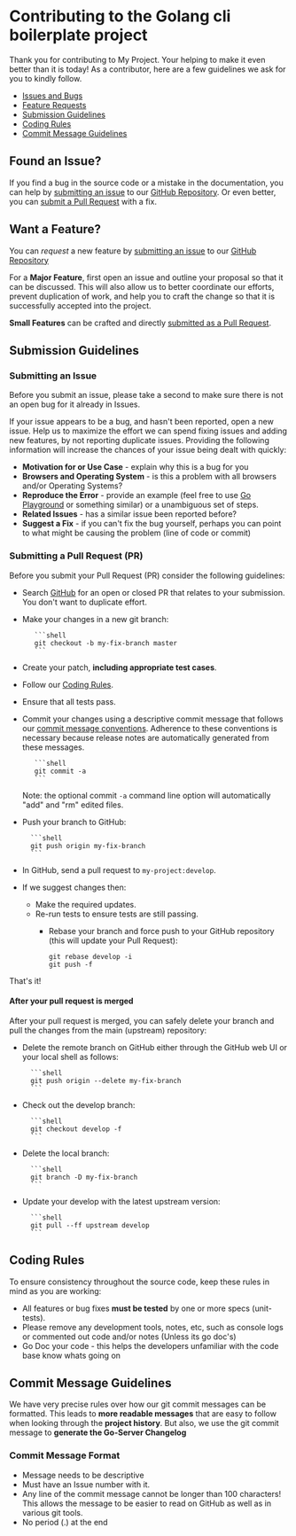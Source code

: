 # Contributing to the Golang cli boilerplate project

Thank you for contributing to My Project. Your helping to make it even better than it is today! As a contributor, here are a few guidelines we ask for you to kindly follow.

 - [Issues and Bugs](#issue)
 - [Feature Requests](#feature)
 - [Submission Guidelines](#submit)
 - [Coding Rules](#rules)
 - [Commit Message Guidelines](#commit)

## <a name="issue"></a> Found an Issue?
If you find a bug in the source code or a mistake in the documentation, you can help by [submitting an issue](#submit-issue) to our [GitHub Repository][github]. Or even better, you can [submit a Pull Request](#submit-pr) with a fix.

## <a name="feature"></a> Want a Feature?
You can *request* a new feature by [submitting an issue](#submit-issue) to our [GitHub Repository][github]

For a **Major Feature**, first open an issue and outline your proposal so that it can be discussed. This will also allow us to better coordinate our efforts, prevent duplication of work, and help you to craft the change so that it is successfully accepted into the project.

**Small Features** can be crafted and directly [submitted as a Pull Request](#sumit-pr).

## <a name="submit"></a> Submission Guidelines

### <a name="submit-issue"></a> Submitting an Issue
Before you submit an issue, please take a second to make sure there is not an open bug for it already in Issues.

If your issue appears to be a bug, and hasn't been reported, open a new issue. Help us to maximize the effort we can spend fixing issues and adding new features, by not reporting duplicate issues. Providing the following information will increase the chances of your issue being dealt with quickly:

* **Motivation for or Use Case** - explain why this is a bug for you
* **Browsers and Operating System** - is this a problem with all browsers and/or Operating Systems?
* **Reproduce the Error** - provide an example (feel free to use [Go Playground][goplayground] or something similar) or a unambiguous set of steps.
* **Related Issues** - has a similar issue been reported before?
* **Suggest a Fix** - if you can't fix the bug yourself, perhaps you can point to what might be causing the problem (line of code or commit)

### <a name="submit-pr"></a> Submitting a Pull Request (PR)
Before you submit your Pull Request (PR) consider the following guidelines:

* Search [GitHub](https://github.com/byronmansfield/project-name/pulls) for an open or closed PR that relates to your submission. You don't want to duplicate effort.
* Make your changes in a new git branch:

		 ```shell
		 git checkout -b my-fix-branch master
		 ```

* Create your patch, **including appropriate test cases**.
* Follow our [Coding Rules](#rules).
* Ensure that all tests pass.
* Commit your changes using a descriptive commit message that follows our [commit message conventions](#commit). Adherence to these conventions is necessary because release notes are automatically generated from these messages.

		 ```shell
		 git commit -a
		 ```
  Note: the optional commit `-a` command line option will automatically "add"
	and "rm" edited files.

* Push your branch to GitHub:

		```shell
		git push origin my-fix-branch
		```

* In GitHub, send a pull request to `my-project:develop`.
* If we suggest changes then:
  * Make the required updates.
  * Re-run tests to ensure tests are still passing.
	* Rebase your branch and force push to your GitHub repository (this will
	update your Pull Request):

		```shell
		git rebase develop -i
		git push -f
		```

That's it!

#### After your pull request is merged

After your pull request is merged, you can safely delete your branch and pull the changes from the main (upstream) repository:

* Delete the remote branch on GitHub either through the GitHub web UI or your local shell as follows:

		```shell
		git push origin --delete my-fix-branch
		```

* Check out the develop branch:

		```shell
		git checkout develop -f
		```

* Delete the local branch:

		```shell
		git branch -D my-fix-branch
		```

* Update your develop with the latest upstream version:

		```shell
		git pull --ff upstream develop
		```

## <a name="rules"></a> Coding Rules
To ensure consistency throughout the source code, keep these rules in mind as you are working:

* All features or bug fixes **must be tested** by one or more specs (unit-tests).
* Please remove any development tools, notes, etc, such as console logs or commented out code and/or notes (Unless its go doc's)
* Go Doc your code - this helps the developers unfamiliar with the code base know whats going on

## <a name="commit"></a> Commit Message Guidelines

We have very precise rules over how our git commit messages can be formatted. This leads to **more readable messages** that are easy to follow when looking through the **project history**. But also, we use the git commit message to **generate the Go-Server Changelog**

### Commit Message Format
* Message needs to be descriptive
* Must have an Issue number with it.
* Any line of the commit message cannot be longer than 100 characters! This allows the message to be easier to read on GitHub as well as in various git tools.
* No period (.) at the end

[github]: https://github.com/byronmansfield/my-project
[goplayground]: https://play.golang.org/
